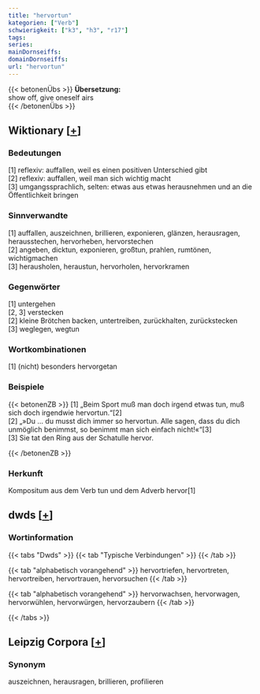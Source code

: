 ```yaml
---
title: "hervortun"
kategorien: ["Verb"]
schwierigkeit: ["k3", "h3", "r17"]
tags:
series:
mainDornseiffs:
domainDornseiffs:
url: "hervortun"
---
```


{{< betonenÜbs >}}
**Übersetzung:**  
show off, give oneself airs  
{{< /betonenÜbs >}}

## Wiktionary [[+](https://de.wiktionary.org/wiki/hervortun)]

### Bedeutungen
[1] reflexiv: auffallen, weil es einen positiven Unterschied gibt  
[2] reflexiv: auffallen, weil man sich wichtig macht  
[3] umgangssprachlich, selten: etwas aus etwas herausnehmen und an die Öffentlichkeit bringen  

### Sinnverwandte
[1] auffallen, auszeichnen, brillieren, exponieren, glänzen, herausragen, herausstechen, hervorheben, hervorstechen  
[2] angeben, dicktun, exponieren, großtun, prahlen, rumtönen, wichtigmachen  
[3] herausholen, heraustun, hervorholen, hervorkramen  

### Gegenwörter
[1] untergehen  
[2, 3] verstecken  
[2] kleine Brötchen backen, untertreiben, zurückhalten, zurückstecken  
[3] weglegen, wegtun  

### Wortkombinationen
[1] (nicht) besonders hervorgetan  

### Beispiele
{{< betonenZB >}}
[1] „Beim Sport muß man doch irgend etwas tun, muß sich doch irgendwie hervortun.“[2]  
[2] „»Du ... du musst dich immer so hervortun. Alle sagen, dass du dich unmöglich benimmst, so benimmt man sich einfach nicht!«“[3]  
[3] Sie tat den Ring aus der Schatulle hervor.  

{{< /betonenZB >}}
### Herkunft
Kompositum aus dem Verb tun und dem Adverb hervor[1]  



## dwds [[+](https://www.dwds.de/wb/hervortun)]

### Wortinformation
{{< tabs "Dwds" >}}
{{< tab "Typische Verbindungen" >}}
{{< /tab >}}

{{< tab "alphabetisch vorangehend" >}}
hervortriefen, hervortreten, hervortreiben, hervortrauen, hervorsuchen
{{< /tab >}}

{{< tab "alphabetisch vorangehend" >}}
hervorwachsen, hervorwagen, hervorwühlen, hervorwürgen, hervorzaubern
{{< /tab >}}

{{< /tabs >}}

## Leipzig Corpora [[+](https://corpora.uni-leipzig.de/en/res?word=hervortun&corpusId=deu_newscrawl-public_2018)]


### Synonym
auszeichnen, herausragen, brillieren, profilieren

